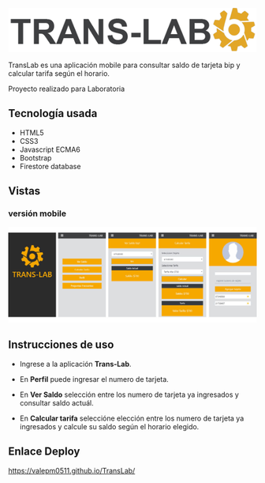![titulo](src/img/tituloApp.png)


TransLab es una aplicación mobile para consultar saldo de tarjeta bip y calcular tarifa según el horario.

Proyecto realizado para Laboratoria

## Tecnología usada

* HTML5
* CSS3
* Javascript ECMA6
* Bootstrap
* Firestore database

## Vistas

### versión mobile


![titulo](src/img/vistas.jpg)

## Instrucciones de uso

* Ingrese a la aplicación **Trans-Lab**.

* En **Perfil** puede ingresar el numero de tarjeta.

* En **Ver Saldo** selección entre los numero de tarjeta ya ingresados y consultar saldo actuál.

* En **Calcular tarifa** seleccióne elección entre los numero de tarjeta ya ingresados y calcule su saldo según el horario elegido.

## Enlace Deploy

https://valepm0511.github.io/TransLab/


